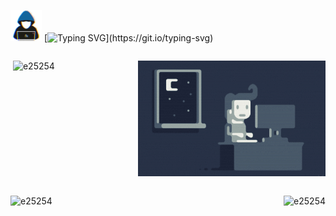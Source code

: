 <picture><img src = "https://github.com/0xAbdulKhalid/0xAbdulKhalid/raw/main/assets/mdImages/about_me.gif" width = 50px></picture> [![Typing SVG](https://readme-typing-svg.herokuapp.com?font=Fira+Code&size=30&duration=2000&pause=1000&color=B4FDFE&background=2D2B5200&vCenter=true&height=40&lines=+Hi+%2C+I+am+Jerry;+Welcome+to+my+github+!)](https://git.io/typing-svg)

<div style='display:flex ; justify-content:space-between'>
<p>&nbsp;<img align="justify" src="https://github-readme-stats.vercel.app/api?username=e25254&show_icons=true&theme=material-palenight&hide_border=true" alt="e25254" /></p>
<p><img alt="Night Coding" src="https://raw.githubusercontent.com/AVS1508/AVS1508/master/assets/Night-Coding.gif" align="justify"/></p>
</div>
<div style='display:flex ; justify-content:space-between;align-items:center'>
  <p><img align='justify' src="https://github-readme-stats.vercel.app/api/top-langs?username=e25254&show_icons=true&theme=material-palenight&hide_border=true&layout=compact" alt="e25254" /></p>
  
  <p><img align='justify' src="https://github-readme-streak-stats.herokuapp.com/?user=e25254&theme=material-palenight&hide_border=true" alt="e25254" /></p>
</div>


